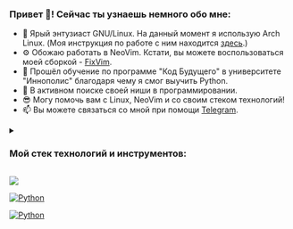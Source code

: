 ### Привет 👋! Cейчас ты узнаешь немного обо мне:
- 🐧 Ярый энтузиаст GNU/Linux. На данный момент я использую Arch Linux. (Моя инструкция по работе с ним находится [здесь]().)
- ⚙️ Обожаю работать в NeoVim. Кстати, вы можете воспользоваться моей сборкой - [FixVim]().
- 🔭 Прошёл обучение по программе "Код Будущего" в университете "Иннополис" благодаря чему я смог выучить Python.
- 🌱 В активном поиске своей ниши в программировании.
- 😎 Могу помочь вам с Linux, NeoVim и со своим стеком технологий!
- 📫 Вы можете связаться со мной при помощи [Telegram](https://t.me/LinuxOnly).

<details>
<summary><h3>Мой стек технологий и инструментов:</h3></summary>

Скрытый текст

</details>

<a href="https://www.python.org" target="_blank" rel="noreferrer"><img src="https://img.shields.io/badge/НАДПИСЬ НА БЕЙДЖЕ-ЦВЕТ ФОНА?style=for-the-badge&logo=НАЗВАНИЕ ЛОГОТИПА&logoColor=ЦВЕТ ЛОГОТИПА"/></a>

<a href="https://www.python.org" target="_blank"><img src="https://img.shields.io/badge/python-100000?style=for-the-badge&logo=Python&logoColor=FF8800&labelColor=5E85B6&color=FF0000" alt="Python"/></a>

<!--
&color=black
-->

<a href="https://www.python.org" target="_blank" rel="noreferrer"><img src="https://img.shields.io/badge/Python-327da8?style=for-the-badge&logo=python&logoColor=f5cf51&labelColor=black" alt="Python"/></a>
